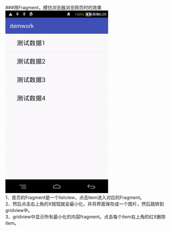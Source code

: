 ###用Fragment，模仿浏览器浏览网页时的效果    
![](https://github.com/lerendan/Fragment_GridView_Anim/blob/master/picture/first.gif)    
1、首页的Fragment是一个listview，点击item进入对应的Fragment。    
2、然后点击右上角的X按钮就会最小化，并将界面保存成一个图片，然后跳转到gridview中。    
3、gridview中显示所有最小化的内容fragment。点击每个item右上角的红X删除item。
